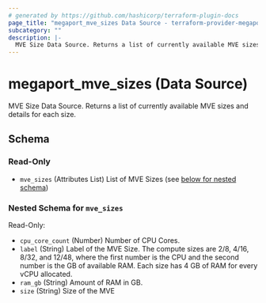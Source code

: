 ```yaml
---
# generated by https://github.com/hashicorp/terraform-plugin-docs
page_title: "megaport_mve_sizes Data Source - terraform-provider-megaport"
subcategory: ""
description: |-
  MVE Size Data Source. Returns a list of currently available MVE sizes and details for each size.
---
```


# megaport_mve_sizes (Data Source)

MVE Size Data Source. Returns a list of currently available MVE sizes and details for each size.



<!-- schema generated by tfplugindocs -->
## Schema

### Read-Only

- `mve_sizes` (Attributes List) List of MVE Sizes (see [below for nested schema](#nestedatt--mve_sizes))

<a id="nestedatt--mve_sizes"></a>
### Nested Schema for `mve_sizes`

Read-Only:

- `cpu_core_count` (Number) Number of CPU Cores.
- `label` (String) Label of the MVE Size. The compute sizes are 2/8, 4/16, 8/32, and 12/48, where the first number is the CPU and the second number is the GB of available RAM. Each size has 4 GB of RAM for every vCPU allocated.
- `ram_gb` (String) Amount of RAM in GB.
- `size` (String) Size of the MVE
